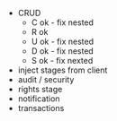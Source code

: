 - CRUD
   - C ok - fix nested
   - R ok
   - U ok - fix nested
   - D ok - fix nested
   - S ok - fix nexted
 - inject stages from client
 - audit / security
 - rights stage
 - notification
 - transactions
